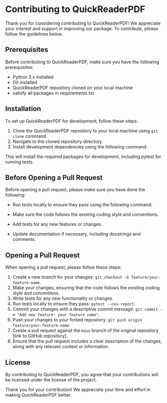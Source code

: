 # Contributing to QuickReaderPDF

Thank you for considering contributing to QuickReaderPDF! We appreciate your interest and support in improving our package. To contribute, please follow the guidelines below.

## Prerequisites

Before contributing to QuickReaderPDF, make sure you have the following prerequisites:

- Python 3.x installed
- Git installed
- QuickReaderPDF repository cloned on your local machine
- satisfy all packages in requirements.txt

## Installation

To set up QuickReaderPDF for development, follow these steps:

1. Clone the QuickReaderPDF repository to your local machine using `git clone` command.
2. Navigate to the cloned repository directory.
3. Install development dependencies using the following command:


This will install the required packages for development, including pytest for running tests.

## Before Opening a Pull Request

Before opening a pull request, please make sure you have done the following:

- Run tests locally to ensure they pass using the following command:

- Make sure the code follows the existing coding style and conventions.
- Add tests for any new features or changes.
- Update documentation if necessary, including docstrings and comments.

## Opening a Pull Request

When opening a pull request, please follow these steps:

1. Create a new branch for your changes: `git checkout -b feature/your-feature-name`.
2. Make your changes, ensuring that the code follows the existing coding style and conventions.
3. Write tests for any new functionality or changes.
4. Run tests locally to ensure they pass: `pytest --cov-report`.
5. Commit your changes with a descriptive commit message: `git commit -m "Add new feature: your feature name"`.
6. Push your changes to your forked repository: `git push origin feature/your-feature-name`.
7. Create a pull request against the `main` branch of the original repository [link to GitHub repository].
8. Ensure that the pull request includes a clear description of the changes, along with any relevant context or information.

## License

By contributing to QuickReaderPDF, you agree that your contributions will be licensed under the license of the project.

Thank you for your contribution! We appreciate your time and effort in making QuickReaderPDF better.

